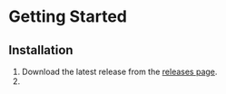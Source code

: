 # Getting Started

## Installation

1. Download the latest release from the [releases page](https://github.com/Nnamllit1/nrbbr3d-Engine-V2/releases).
2. 